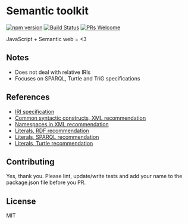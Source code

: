 # Semantic toolkit

[![npm version](https://badge.fury.io/js/semantic-toolkit.svg)](https://www.npmjs.com/package/semantic-toolkit)
[![Build Status](https://travis-ci.org/nelson-ai/semantic-toolkit.svg?branch=master)](https://travis-ci.org/nelson-ai/semantic-toolkit)
[![PRs Welcome](https://img.shields.io/badge/PRs-welcome-brightgreen.svg)](#contributing)

JavaScript + Semantic web = &lt;3

## Notes

- Does not deal with relative IRIs
- Focuses on SPARQL, Turtle and TriG specifications

## References

- [IRI specification](https://www.ietf.org/rfc/rfc3987.txt)
- [Common syntactic constructs, XML recommendation](https://www.w3.org/TR/xml11/sec-common-syn)
- [Namespaces in XML recommendation](https://www.w3.org/TR/xml-names11/)
- [Literals, RDF recommendation](https://www.w3.org/TR/rdf11-concepts/#h3_section-Graph-Literal)
- [Literals, SPARQL recommendation](https://www.w3.org/TR/rdf-sparql-query/#QSynLiterals)
- [Literals, Turtle recommendation](https://www.w3.org/TR/turtle/#literals)

## Contributing

Yes, thank you. Please lint, update/write tests and add your name to the package.json file before you PR.

## License

MIT
